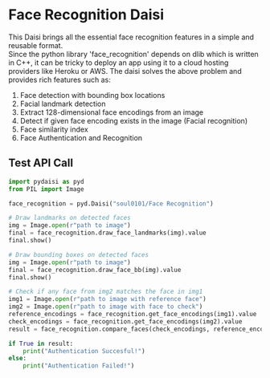 # Face Recognition Daisi
This Daisi brings all the essential face recognition features in a simple and reusable format. <br>
Since the python library 'face_recognition' depends on dlib which is written in C++, it can be tricky to deploy an app using it to a cloud hosting providers like Heroku or AWS.
The daisi solves the above problem and provides rich features such as: <br>

1) Face detection with bounding box locations
2) Facial landmark detection
3) Extract 128-dimensional face encodings from an image
4) Detect if given face encoding exists in the image (Facial recognition)
5) Face similarity index
6) Face Authentication and Recognition

## Test API Call
```python
import pydaisi as pyd
from PIL import Image

face_recognition = pyd.Daisi("soul0101/Face Recognition")

# Draw landmarks on detected faces
img = Image.open(r"path to image")
final = face_recognition.draw_face_landmarks(img).value
final.show()

# Draw bounding boxes on detected faces
img = Image.open(r"path to image")
final = face_recognition.draw_face_bb(img).value
final.show()

# Check if any face from img2 matches the face in img1
img1 = Image.open(r"path to image with reference face")
img2 = Image.open(r"path to image with face to check")
reference_encodings = face_recognition.get_face_encodings(img1).value
check_encodings = face_recognition.get_face_encodings(img2).value
result = face_recognition.compare_faces(check_encodings, reference_encodings[0]).value

if True in result:
    print("Authentication Succesful!")
else:
    print("Authentication Failed!")
```
